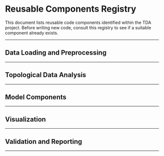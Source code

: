 # Reusable Components Registry

This document lists reusable code components identified within the TDA project. Before writing new code, consult this registry to see if a suitable component already exists.

---

## Data Loading and Preprocessing

---

## Topological Data Analysis

---

## Model Components

---

## Visualization

---

## Validation and Reporting

---
